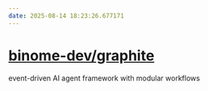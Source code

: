 ```yaml
---
date: 2025-08-14 18:23:26.677171
---
```


# [binome-dev/graphite](https://github.com/binome-dev/graphite)

event-driven AI agent framework with modular workflows